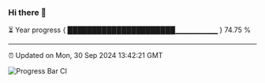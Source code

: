 ### Hi there 👋

⏳ Year progress { ██████████████████████▁▁▁▁▁▁▁▁ } 74.75 %

---

⏰ Updated on Mon, 30 Sep 2024 13:42:21 GMT

![Progress Bar CI](https://github.com/IshwaranRudhara/GIT-ACTION/workflows/Progress%20Bar%20CI/badge.svg)
